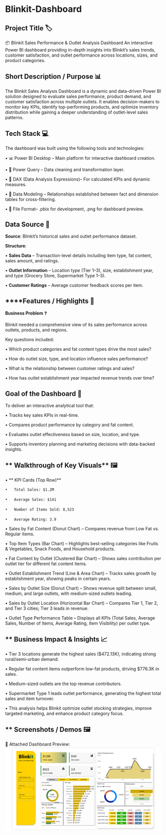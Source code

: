 # Blinkit-Dashboard

## **Project Title** 🏷️

📦 Blinkit Sales Performance & Outlet Analysis Dashboard
An interactive Power BI dashboard providing in-depth insights into Blinkit’s sales trends, customer satisfaction, and outlet performance across locations, sizes, and product categories.

## Short Description / Purpose 📊

The Blinkit Sales Analysis Dashboard is a dynamic and data-driven Power BI solution designed to evaluate sales performance, product demand, and customer satisfaction across multiple outlets.
It enables decision-makers to monitor key KPIs, identify top-performing products, and optimize inventory distribution while gaining a deeper understanding of outlet-level sales patterns.

## Tech Stack 💻

The dashboard was built using the following tools and technologies:

•	📊 Power BI Desktop – Main platform for interactive dashboard creation. 

•	📂 Power Query – Data cleaning and transformation layer.

•	🧠 DAX (Data Analysis Expressions)– For calculated KPIs and dynamic measures.

•	📝 Data Modeling – Relationships established between fact and dimension tables for cross-filtering.

•	📁 File Format– .pbix for development, .png for dashboard preview.

## **Data Source** 📑
**Source**: Blinkit’s historical sales and outlet performance dataset.

**Structure**:

•	**Sales Data** – Transaction-level details including item type, fat content, sales amount, and ratings.

•	**Outlet Information** – Location type (Tier 1–3), size, establishment year, and type (Grocery Store, Supermarket Type 1–3).

•	**Customer Ratings** – Average customer feedback scores per item.

## ****Features / Highlights 🚀
**Business Problem** ❓

Blinkit needed a comprehensive view of its sales performance across outlets, products, and regions.

Key questions included:

•	Which product categories and fat content types drive the most sales?

•	How do outlet size, type, and location influence sales performance?

•	What is the relationship between customer ratings and sales?

•	How has outlet establishment year impacted revenue trends over time?

## **Goal of the Dashboard** 🎯

To deliver an interactive analytical tool that:

•	Tracks key sales KPIs in real-time.

•	Compares product performance by category and fat content.

•	Evaluates outlet effectiveness based on size, location, and type.

•	Supports inventory planning and marketing decisions with data-backed insights.

## ** Walkthrough of Key Visuals** 🖼️

•	** KPI Cards (Top Row)**

    •	Total Sales: $1.2M
   
    •	Average Sales: $141
   
    •	Number of Items Sold: 8,523
   
    •	Average Rating: 3.9
   
•	Sales by Fat Content (Donut Chart) – Compares revenue from Low Fat vs. Regular items.

•	Top Item Types (Bar Chart) – Highlights best-selling categories like Fruits & Vegetables, Snack Foods, and Household products.

•	Fat Content by Outlet (Clustered Bar Chart) – Shows sales contribution per outlet tier for different fat content items.

•	Outlet Establishment Trend (Line & Area Chart) – Tracks sales growth by establishment year, showing peaks in certain years.

•	Sales by Outlet Size (Donut Chart) – Shows revenue split between small, medium, and large outlets, with medium-sized outlets leading.

•	Sales by Outlet Location (Horizontal Bar Chart) – Compares Tier 1, Tier 2, and Tier 3 cities; Tier 3 leads in revenue.

•	Outlet Type Performance Table – Displays all KPIs (Total Sales, Average Sales, Number of Items, Average Rating, Item Visibility) per outlet type.

## ** Business Impact & Insights 📈

•	Tier 3 locations generate the highest sales ($472.13K), indicating strong rural/semi-urban demand.

•	Regular fat content items outperform low-fat products, driving $776.3K in sales.

•	Medium-sized outlets are the top revenue contributors.

•	Supermarket Type 1 leads outlet performance, generating the highest total sales and item turnover.

•	This analysis helps Blinkit optimize outlet stocking strategies, improve targeted marketing, and enhance product category focus.

## ** Screenshots / Demos 🖼️

📸 Attached Dashboard Preview:
![Dashboard Preview](https://github.com/chinmayshirsat/Blinkit-Dashboard/blob/main/Blinkit%20Dashboard.png)
